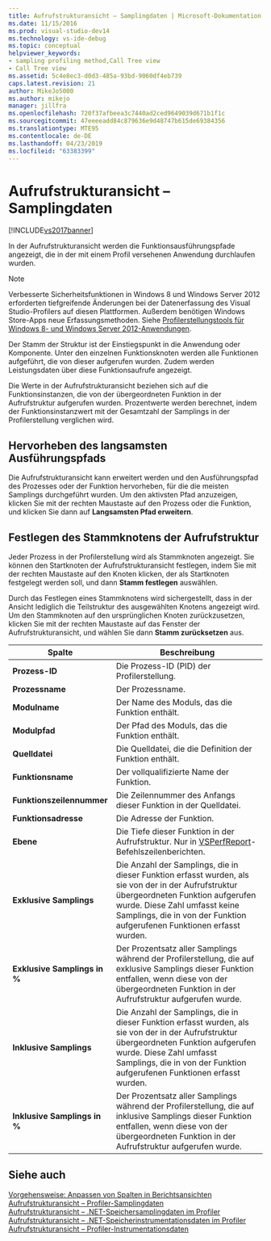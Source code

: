```yaml
---
title: Aufrufstrukturansicht – Samplingdaten | Microsoft-Dokumentation
ms.date: 11/15/2016
ms.prod: visual-studio-dev14
ms.technology: vs-ide-debug
ms.topic: conceptual
helpviewer_keywords:
- sampling profiling method,Call Tree view
- Call Tree view
ms.assetid: 5c4e8ec3-d0d3-485a-93bd-9060df4eb739
caps.latest.revision: 21
author: MikeJo5000
ms.author: mikejo
manager: jillfra
ms.openlocfilehash: 720f37afbeea3c7440ad2ced9649039d671b1f1c
ms.sourcegitcommit: 47eeeeadd84c879636e9d48747b615de69384356
ms.translationtype: MTE95
ms.contentlocale: de-DE
ms.lasthandoff: 04/23/2019
ms.locfileid: "63383399"
---
```

# <a name="call-tree-view---sampling-data"></a>Aufrufstrukturansicht – Samplingdaten
[!INCLUDE[vs2017banner](../includes/vs2017banner.md)]

In der Aufrufstrukturansicht werden die Funktionsausführungspfade angezeigt, die in der mit einem Profil versehenen Anwendung durchlaufen wurden.  
  
> [!NOTE]
> Verbesserte Sicherheitsfunktionen in Windows 8 und Windows Server 2012 erforderten tiefgreifende Änderungen bei der Datenerfassung des Visual Studio-Profilers auf diesen Plattformen. Außerdem benötigen Windows Store-Apps neue Erfassungsmethoden. Siehe [Profilerstellungstools für Windows 8- und Windows Server 2012-Anwendungen](../profiling/performance-tools-on-windows-8-and-windows-server-2012-applications.md).  
  
 Der Stamm der Struktur ist der Einstiegspunkt in die Anwendung oder Komponente. Unter den einzelnen Funktionsknoten werden alle Funktionen aufgeführt, die von dieser aufgerufen wurden. Zudem werden Leistungsdaten über diese Funktionsaufrufe angezeigt.  
  
 Die Werte in der Aufrufstrukturansicht beziehen sich auf die Funktionsinstanzen, die von der übergeordneten Funktion in der Aufrufstruktur aufgerufen wurden. Prozentwerte werden berechnet, indem der Funktionsinstanzwert mit der Gesamtzahl der Samplings in der Profilerstellung verglichen wird.  
  
## <a name="highlighting-the-execution-hot-path"></a>Hervorheben des langsamsten Ausführungspfads  
 Die Aufrufstrukturansicht kann erweitert werden und den Ausführungspfad des Prozesses oder der Funktion hervorheben, für die die meisten Samplings durchgeführt wurden. Um den aktivsten Pfad anzuzeigen, klicken Sie mit der rechten Maustaste auf den Prozess oder die Funktion, und klicken Sie dann auf **Langsamsten Pfad erweitern**.  
  
## <a name="setting-the-call-tree-root-node"></a>Festlegen des Stammknotens der Aufrufstruktur  
 Jeder Prozess in der Profilerstellung wird als Stammknoten angezeigt. Sie können den Startknoten der Aufrufstrukturansicht festlegen, indem Sie mit der rechten Maustaste auf den Knoten klicken, der als Startknoten festgelegt werden soll, und dann **Stamm festlegen** auswählen.  
  
 Durch das Festlegen eines Stammknotens wird sichergestellt, dass in der Ansicht lediglich die Teilstruktur des ausgewählten Knotens angezeigt wird. Um den Stammknoten auf den ursprünglichen Knoten zurückzusetzen, klicken Sie mit der rechten Maustaste auf das Fenster der Aufrufstrukturansicht, und wählen Sie dann **Stamm zurücksetzen** aus.  
  
|Spalte|Beschreibung|  
|------------|-----------------|  
|**Prozess-ID**|Die Prozess-ID (PID) der Profilerstellung.|  
|**Prozessname**|Der Prozessname.|  
|**Modulname**|Der Name des Moduls, das die Funktion enthält.|  
|**Modulpfad**|Der Pfad des Moduls, das die Funktion enthält.|  
|**Quelldatei**|Die Quelldatei, die die Definition der Funktion enthält.|  
|**Funktionsname**|Der vollqualifizierte Name der Funktion.|  
|**Funktionszeilennummer**|Die Zeilennummer des Anfangs dieser Funktion in der Quelldatei.|  
|**Funktionsadresse**|Die Adresse der Funktion.|  
|**Ebene**|Die Tiefe dieser Funktion in der Aufrufstruktur. Nur in [VSPerfReport](../profiling/vsperfreport.md)-Befehlszeilenberichten.|  
|**Exklusive Samplings**|Die Anzahl der Samplings, die in dieser Funktion erfasst wurden, als sie von der in der Aufrufstruktur übergeordneten Funktion aufgerufen wurde. Diese Zahl umfasst keine Samplings, die in von der Funktion aufgerufenen Funktionen erfasst wurden.|  
|**Exklusive Samplings in %**|Der Prozentsatz aller Samplings während der Profilerstellung, die auf exklusive Samplings dieser Funktion entfallen, wenn diese von der übergeordneten Funktion in der Aufrufstruktur aufgerufen wurde.|  
|**Inklusive Samplings**|Die Anzahl der Samplings, die in dieser Funktion erfasst wurden, als sie von der in der Aufrufstruktur übergeordneten Funktion aufgerufen wurde. Diese Zahl umfasst Samplings, die in von der Funktion aufgerufenen Funktionen erfasst wurden.|  
|**Inklusive Samplings in %**|Der Prozentsatz aller Samplings während der Profilerstellung, die auf inklusive Samplings dieser Funktion entfallen, wenn diese von der übergeordneten Funktion in der Aufrufstruktur aufgerufen wurde.|  
  
## <a name="see-also"></a>Siehe auch  
 [Vorgehensweise: Anpassen von Spalten in Berichtsansichten](../profiling/how-to-customize-report-view-columns.md)   
 [Aufrufstrukturansicht – Profiler-Samplingdaten](../profiling/call-tree-view-sampling-data.md)   
 [Aufrufstrukturansicht – .NET-Speichersamplingdaten im Profiler](../profiling/call-tree-view-dotnet-memory-sampling-data.md)   
 [Aufrufstrukturansicht – .NET-Speicherinstrumentationsdaten im Profiler](../profiling/call-tree-view-dotnet-memory-instrumentation-data.md)   
 [Aufrufstrukturansicht – Profiler-Instrumentationsdaten](../profiling/call-tree-view-instrumentation-data.md)
